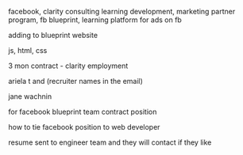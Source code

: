 facebook, clarity consulting learning development, marketing partner program, fb blueprint, learning platform for ads on fb

adding to blueprint website

js, html, css

3 mon contract - clarity employment

ariela t
and (recruiter names in the email)

jane wachnin


for facebook blueprint team
contract position


how to tie facebook position to web developer

resume sent to engineer team and they will contact if they like
